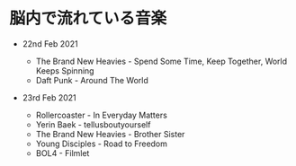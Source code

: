 # 脳内で流れている音楽

- 22nd Feb 2021
	- The Brand New Heavies - Spend Some Time, Keep Together, World Keeps Spinning
	- Daft Punk - Around The World

- 23rd Feb 2021
	- Rollercoaster - In Everyday Matters
	- Yerin Baek - tellusboutyourself
	- The Brand New Heavies - Brother Sister
	- Young Disciples - Road to Freedom
	- BOL4 - Filmlet 
